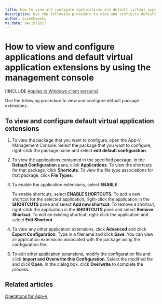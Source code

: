 ```yaml
---
title: How to view and configure applications and default virtual application extensions by using the management console
description: Use the following procedure to view and configure default package extensions.
author: aczechowski
ms.date: 04/19/2017
---
```


# How to view and configure applications and default virtual application extensions by using the management console

[!INCLUDE [Applies to Windows client versions](../includes/applies-to-windows-client-versions.md)]

Use the following procedure to view and configure default package extensions.

## To view and configure default virtual application extensions

1.  To view the package that you want to configure, open the App-V Management Console. Select the package that you want to configure, right-click the package name and select **edit default configuration**.

2.  To view the applications contained in the specified package, in the **Default Configuration** pane, click **Applications**. To view the shortcuts for that package, click **Shortcuts**. To view the file type associations for that package, click **File Types**.

3.  To enable the application extensions, select **ENABLE**.

    To enable shortcuts, select **ENABLE SHORTCUTS**. To add a new shortcut for the selected application, right-click the application in the **SHORTCUTS** pane and select **Add new shortcut**. To remove a shortcut, right-click the application in the **SHORTCUTS** pane and select **Remove Shortcut**. To edit an existing shortcut, right-click the application and select **Edit Shortcut**.

4.  To view any other application extensions, click **Advanced** and click **Export Configuration**. Type in a filename and click **Save**. You can view all application extensions associated with the package using the configuration file.

5.  To edit other application extensions, modify the configuration file and click **Import and Overwrite this Configuration**. Select the modified file and click **Open**. In the dialog box, click **Overwrite** to complete the process.

## Related articles

[Operations for App-V](appv-operations.md)
